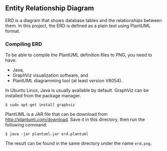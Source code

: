 ## Entity Relationship Diagram

ERD is a diagram that shows database tables and the relationships between them.
In this project, the ERD is defined as a plain text using PlantUML format.

### Compiling ERD

To be able to compile the PlantUML definition files to PNG, you need to have:

- Java,
- GraphViz visualization software, and
- PlantUML diagramming tool (at least version V8054).

In Ubuntu Linux, Java is usually available by default. GraphViz can be
installed from the package manager.

```shell
$ sudo apt-get install graphviz
```

PlantUML is a JAR file that can be download from http://plantuml.com/download.
Save it in this directory, then run the following command:

```shell
$ java -jar plantuml.jar erd.plantuml
```

The result can be found in the same directory under the name `erd.png`.
